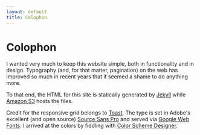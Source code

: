 ```yaml
---
layout: default
title: Colophon
---
```

# Colophon
I wanted very much to keep this website simple, both in functionality and in design. Typography (and, for that matter, pagination) on the web has improved so much in recent years that it seemed a shame to do anything more.

To that end, the HTML for this site is statically generated by [Jekyll](http://jekyllrb.com) while [Amazon S3](http://aws.amazon.com/s3/) hosts the files. 

Credit for the responsive grid belongs to [Toast](http://daneden.me/toast/). The type is set in Adobe's excellent (and open source) [Source Sans Pro](https://github.com/adobe/Source-Sans-Pro) and served via [Google Web Fonts](http://www.google.com/webfonts). I arrived at the colors by fiddling with [Color Scheme Designer](http://colorschemedesigner.com/).